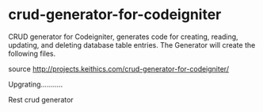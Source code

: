 crud-generator-for-codeigniter
==============================

CRUD generator for Codeigniter, generates code for creating, reading, updating, and deleting database table entries.
The Generator will create the following files.


source http://projects.keithics.com/crud-generator-for-codeigniter/

Upgrating...........


Rest crud generator 